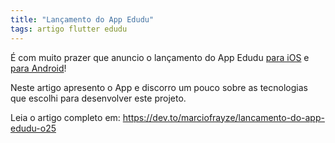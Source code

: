 ```yaml
---
title: "Lançamento do App Edudu"
tags: artigo flutter edudu
---
```


É com muito prazer que anuncio o lançamento do App Edudu [para iOS](https://apps.apple.com/br/app/edudu/id6477551944) e [para Android](https://play.google.com/store/apps/details?id=tech.segunda.edudu)!

Neste artigo apresento o App e discorro um pouco sobre as tecnologias que escolhi para desenvolver este projeto.

Leia o artigo completo em: https://dev.to/marciofrayze/lancamento-do-app-edudu-o25
